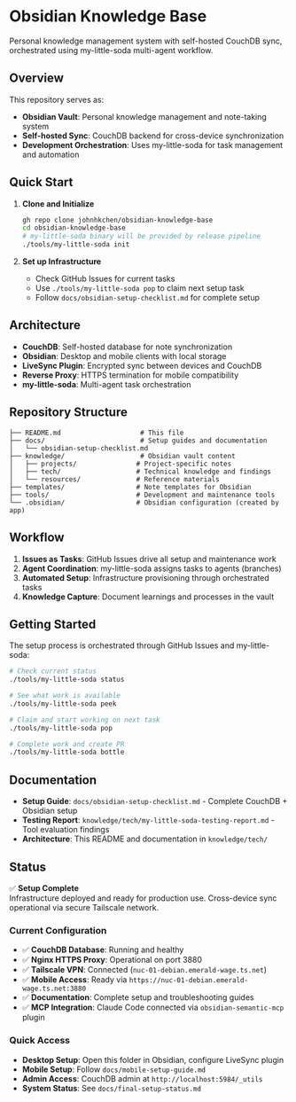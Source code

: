 # Obsidian Knowledge Base

Personal knowledge management system with self-hosted CouchDB sync, orchestrated using my-little-soda multi-agent workflow.

## Overview

This repository serves as:
- **Obsidian Vault**: Personal knowledge management and note-taking system
- **Self-hosted Sync**: CouchDB backend for cross-device synchronization  
- **Development Orchestration**: Uses my-little-soda for task management and automation

## Quick Start

1. **Clone and Initialize**
   ```bash
   gh repo clone johnhkchen/obsidian-knowledge-base
   cd obsidian-knowledge-base
   # my-little-soda binary will be provided by release pipeline
   ./tools/my-little-soda init
   ```

2. **Set up Infrastructure**
   - Check GitHub Issues for current tasks
   - Use `./tools/my-little-soda pop` to claim next setup task
   - Follow `docs/obsidian-setup-checklist.md` for complete setup

## Architecture

- **CouchDB**: Self-hosted database for note synchronization
- **Obsidian**: Desktop and mobile clients with local storage
- **LiveSync Plugin**: Encrypted sync between devices and CouchDB
- **Reverse Proxy**: HTTPS termination for mobile compatibility
- **my-little-soda**: Multi-agent task orchestration

## Repository Structure

```
├── README.md                    # This file
├── docs/                        # Setup guides and documentation
│   └── obsidian-setup-checklist.md
├── knowledge/                   # Obsidian vault content
│   ├── projects/               # Project-specific notes
│   ├── tech/                   # Technical knowledge and findings
│   └── resources/              # Reference materials
├── templates/                  # Note templates for Obsidian
├── tools/                      # Development and maintenance tools
└── .obsidian/                  # Obsidian configuration (created by app)
```

## Workflow

1. **Issues as Tasks**: GitHub Issues drive all setup and maintenance work
2. **Agent Coordination**: my-little-soda assigns tasks to agents (branches)
3. **Automated Setup**: Infrastructure provisioning through orchestrated tasks
4. **Knowledge Capture**: Document learnings and processes in the vault

## Getting Started

The setup process is orchestrated through GitHub Issues and my-little-soda:

```bash
# Check current status
./tools/my-little-soda status

# See what work is available  
./tools/my-little-soda peek

# Claim and start working on next task
./tools/my-little-soda pop

# Complete work and create PR
./tools/my-little-soda bottle
```

## Documentation

- **Setup Guide**: `docs/obsidian-setup-checklist.md` - Complete CouchDB + Obsidian setup
- **Testing Report**: `knowledge/tech/my-little-soda-testing-report.md` - Tool evaluation findings
- **Architecture**: This README and documentation in `knowledge/tech/`

## Status

✅ **Setup Complete**  
Infrastructure deployed and ready for production use. Cross-device sync operational via secure Tailscale network.

### Current Configuration
- ✅ **CouchDB Database**: Running and healthy
- ✅ **Nginx HTTPS Proxy**: Operational on port 3880  
- ✅ **Tailscale VPN**: Connected (`nuc-01-debian.emerald-wage.ts.net`)
- ✅ **Mobile Access**: Ready via `https://nuc-01-debian.emerald-wage.ts.net:3880`
- ✅ **Documentation**: Complete setup and troubleshooting guides
- ✅ **MCP Integration**: Claude Code connected via `obsidian-semantic-mcp` plugin

### Quick Access
- **Desktop Setup**: Open this folder in Obsidian, configure LiveSync plugin
- **Mobile Setup**: Follow `docs/mobile-setup-guide.md`  
- **Admin Access**: CouchDB admin at `http://localhost:5984/_utils`
- **System Status**: See `docs/final-setup-status.md`